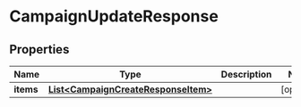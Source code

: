 

# CampaignUpdateResponse


## Properties

| Name | Type | Description | Notes |
|------------ | ------------- | ------------- | -------------|
|**items** | [**List&lt;CampaignCreateResponseItem&gt;**](CampaignCreateResponseItem.md) |  |  [optional] |




